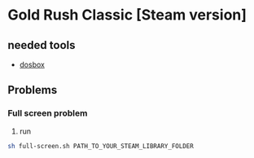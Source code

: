 # Gold Rush Classic [Steam version]

## needed tools

- [dosbox](https://www.dosbox.com/)

## Problems

### Full screen problem

1. run

```bash
sh full-screen.sh PATH_TO_YOUR_STEAM_LIBRARY_FOLDER
```
